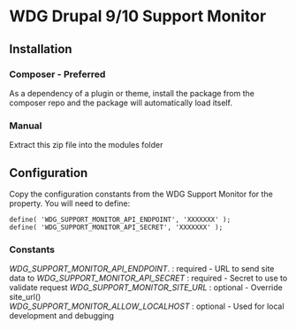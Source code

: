 # WDG Drupal 9/10 Support Monitor

## Installation

### Composer - Preferred

As a dependency of a plugin or theme, install the package from the composer repo and the package will automatically load itself.

### Manual

Extract this zip file into the modules folder

## Configuration

Copy the configuration constants from the WDG Support Monitor for the property. You will need to define:

```
define( 'WDG_SUPPORT_MONITOR_API_ENDPOINT', 'XXXXXXX' );
define( 'WDG_SUPPORT_MONITOR_API_SECRET', 'XXXXXXX' );
```

### Constants

*WDG_SUPPORT_MONITOR_API_ENDPOINT*.   : required - URL to send site data to 
*WDG_SUPPORT_MONITOR_API_SECRET*      : required - Secret to use to validate request
*WDG_SUPPORT_MONITOR_SITE_URL*        : optional - Override site_url()  
*WDG_SUPPORT_MONITOR_ALLOW_LOCALHOST* : optional - Used for local development and debugging

